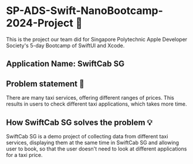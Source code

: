# SP-ADS-Swift-NanoBootcamp-2024-Project 
  This is the project our team did for Singapore Polytechnic Apple Developer Society's 5-day Bootcamp of SwiftUI and Xcode.
  
## Application Name: SwiftCab SG

## Problem statement 🔎
  There are many taxi services, offering different ranges of prices. This results in users to check different taxi applications, which takes more time.
  
## How SwiftCab SG solves the problem 💡
  SwiftCab SG is a demo project of collecting data from different taxi services, displaying them at the same time in SwiftCab SG and allowing user to book, so that the user doesn't need to look at different applications for a taxi price.
